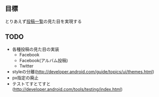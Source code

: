 ## 目標
とりあえず[投稿一覧](https://cacoo.com/diagrams/QouGn2NsRHF3u01K)の見た目を実現する

## TODO
* 各種投稿の見た目の実装
    * Facebook
    * Facebook(アルバム投稿)
    * Twitter
* styleの分離(http://developer.android.com/guide/topics/ui/themes.html)
* px指定の廃止
* テストてすとてすと(http://developer.android.com/tools/testing/index.html)